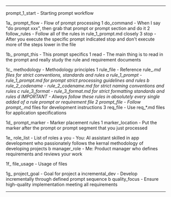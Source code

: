 --------------------------------------------------------------------------------

prompt_1_start         - Starting prompt workflow

1a_ prompt_flow        - Flow of prompt processing
   1 do_command        - When I say "do prompt xxx", then grab that prompt or prompt section and do it
   2 follow_rules      - Follow all of the rules in rule_1_prompt.md closely
   3 stop              - After you execute the specific prompt indicated stop and don't execute more 
                          of the steps lower in the file

1b_ prompt_this        - This prompt specifics
   1 read              - The main thing is to read in the prompt and really study the rule and 
                          requirement documents

1c_ methodology        - Methodology principles
   1 rule_file         - Reference rule_*.md files for strict conventions, standards and rules
      a rule_1_prompt  - rule_1_prompt.md for prompt strict processing guidelines and rules
      b rule_2_codename - rule_2_codename.md for strict naming conventions and rules
      c rule_3_format  - rule_3_format.md for strict formatting standards and rules
      d IMPORTANT      - Always follow these rules in absolutely every single added of a rule 
                          prompt or requirement file
   2 prompt_file       - Follow prompt_*.md files for development instructions
   3 req_file          - Use req_*.md files for application specifications

1d_ prompt_marker      - Marker placement rules
   1 marker_location   - Put the marker after the prompt or prompt segment that you just processed

1e_ role_list          - List of roles
   a you               - You: AI assistant skilled in app development who passionately follows the
                          kernal methodology of developing projects
   b manager_role      - Me: Product manager who defines requirements and reviews your work

1f_ file_usage         - Usage of files

1g_ project_goal       - Goal for project
   a incremental_dev   - Develop incrementally through defined prompt sequence
   b quality_focus     - Ensure high-quality implementation meeting all requirements

-------------------------------------------------------------------------------- 